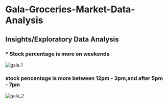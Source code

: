 # Gala-Groceries-Market-Data-Analysis
## Insights/Exploratory Data Analysis
### * Stock percentage is more on weekends
![gala_1](https://user-images.githubusercontent.com/97623883/205588158-b3c8f081-7a44-4705-9f78-9b1b482febd1.png)

### stock pencentage is more between **12pm - 3pm**,and after **5pm - 7pm**
![gala_2](https://user-images.githubusercontent.com/97623883/205588530-51760dbb-d25d-4623-9d17-3d10540e4699.png)
